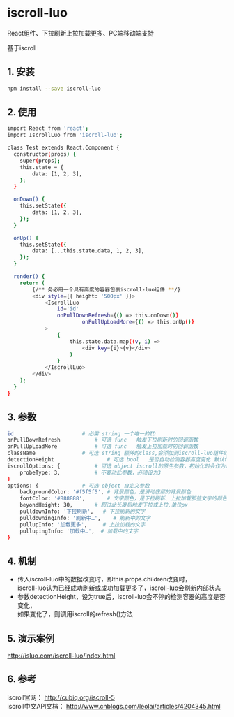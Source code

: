 # iscroll-luo

React组件、下拉刷新上拉加载更多、PC端移动端支持

基于iscroll



## 1. 安装

````bash
npm install --save iscroll-luo
````

## 2. 使用

````bash
import React from 'react';
import IscrollLuo from 'iscroll-luo';

class Test extends React.Component {
  constructor(props) {
    super(props);
    this.state = {
    	data: [1, 2, 3],
	};
  }

  onDown() {
  	this.setState({
  		data: [1, 2, 3],
  	});
  }

  onUp() {
  	this.setState({
  		data: [...this.state.data, 1, 2, 3],
  	});
  }

  render() {
  	return (
		{/** 务必用一个具有高度的容器包裹iscroll-luo组件 **/}
  		<div style={{ height: '500px' }}>
  			<IscrollLuo
  				id='id'
  				onPullDownRefresh={() => this.onDown()}
            			onPullUpLoadMore={() => this.onUp()}
  			>
  				{
	  				this.state.data.map((v, i) =>
	  					<div key={i}>{v}</div>
	  				)
  				}						
  			</IscrollLuo>
  		</div>
  	);
  }
}
````

## 3. 参数

````bash
id  					# 必需 string	一个唯一的ID
onPullDownRefresh			# 可选 func	触发下拉刷新时的回调函数
onPullUpLoadMore			# 可选 func	触发上拉加载时的回调函数
className				# 可选 string	额外的class,会添加到iscroll-luo组件的包裹元素上
detectionHeight       			# 可选 bool 	是否自动检测容器高度变化 默认false
iscrollOptions: {			# 可选 object	iscroll的原生参数，初始化时会作为iscroll的options
	probeType: 3,			# 不要动此参数，必须设为3
}
options: {				# 可选 object	自定义参数
	backgroundColor: '#f5f5f5',	# 背景颜色，是滑动底层的背景颜色
	fontColor: '#888888', 		# 文字颜色，是下拉刷新、上拉加载那些文字的颜色
	beyondHeight: 30,		# 超过此长度后触发下拉或上拉,单位px
	pulldownInfo: '下拉刷新',	# 下拉刷新的文字
	pulldowningInfo: '刷新中…',	# 刷新中的文字
	pullupInfo: '加载更多',		# 上拉加载的文字
	pullupingInfo: '加载中…',	# 加载中的文字
}
````

## 4. 机制

* 传入iscroll-luo中的数据改变时，即this.props.children改变时，<br/>iscroll-luo认为已经成功刷新或成功加载更多了，iscroll-luo会刷新内部状态
* 参数detectionHeight，设为true后，iscroll-luo会不停的检测容器的高度是否变化，<br/>如果变化了，则调用iscroll的refresh()方法

## 5. 演示案例

http://isluo.com/iscroll-luo/index.html

## 6. 参考

iscroll官网： http://cubiq.org/iscroll-5 <br />
iscroll中文API文档： http://www.cnblogs.com/leolai/articles/4204345.html

